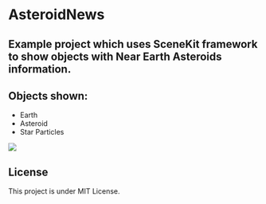 # AsteroidNews

## Example project which uses SceneKit framework to show objects with Near Earth Asteroids information.

## Objects shown:
- Earth  
- Asteroid
- Star Particles
 


<img src="https://user-images.githubusercontent.com/66485679/147744919-8423da32-95da-4814-98c2-dd450f438535.png" >



## License
This project is under MIT License.


